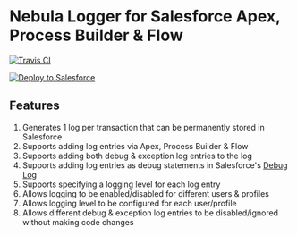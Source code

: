 # Nebula Logger for Salesforce Apex, Process Builder & Flow
[![Travis CI](https://img.shields.io/travis/jongpie/NebulaLogger/master.svg)](https://travis-ci.org/jongpie/NebulaLogger)

<a href="https://githubsfdeploy.herokuapp.com">
  <img alt="Deploy to Salesforce" src="https://raw.githubusercontent.com/afawcett/githubsfdeploy/master/src/main/webapp/resources/img/deploy.png">
</a>

## Features
1. Generates 1 log per transaction that can be permanently stored in Salesforce
2. Supports adding log entries via Apex, Process Builder & Flow
3. Supports adding both debug & exception log entries to the log
4. Supports adding log entries as debug statements in Salesforce's [Debug Log](https://developer.salesforce.com/docs/atlas.en-us.apexcode.meta/apexcode/apex_debugging_debug_log.htm)
5. Supports specifying a logging level for each log entry
6. Allows logging to be enabled/disabled for different users & profiles
7. Allows logging level to be configured for each user/profile
8. Allows different debug & exception log entries to be disabled/ignored without making code changes
